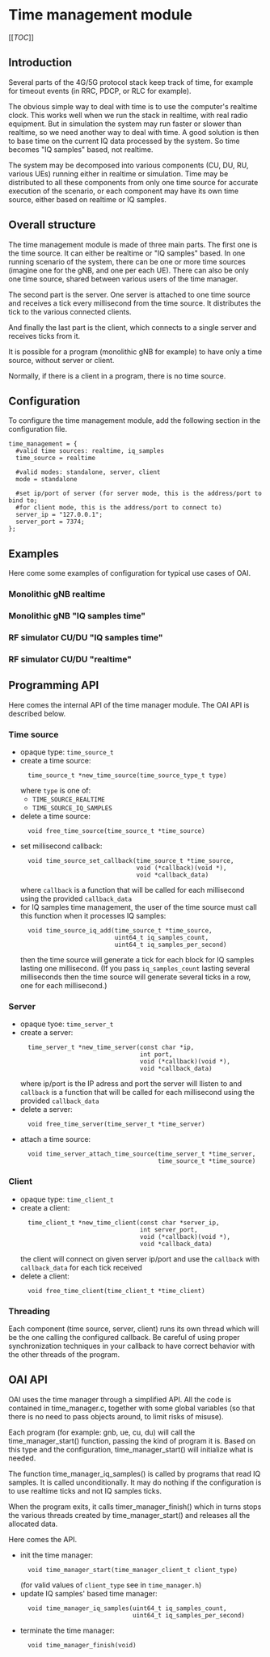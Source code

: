 # Time management module

[[_TOC_]]

## Introduction

Several parts of the 4G/5G protocol stack keep track of time, for example
for timeout events (in RRC, PDCP, or RLC for example).

The obvious simple way to deal with time is to use the computer's realtime
clock. This works well when we run the stack in realtime, with real
radio equipment. But in simulation the system may run faster or slower
than realtime, so we need another way to deal with time. A good solution
is then to base time on the current IQ data processed by the system. So time
becomes "IQ samples" based, not realtime.

The system may be decomposed into various components (CU, DU, RU, various
UEs) running either in realtime or simulation. Time may be distributed
to all these components from only one time source for accurate execution
of the scenario, or each component may have its own time source, either
based on realtime or IQ samples.

## Overall structure

The time management module is made of three main parts. The first one
is the time source. It can either be realtime or "IQ samples" based.
In one running scenario of the system, there can be one or more time
sources (imagine one for the gNB, and one per each UE). There can also
be only one time source, shared between various users of the time
manager.

The second part is the server. One server is attached to one time source
and receives a tick every millisecond from the time source. It distributes
the tick to the various connected clients.

And finally the last part is the client, which connects to a single server
and receives ticks from it.

It is possible for a program (monolithic gNB for example) to have only
a time source, without server or client.

Normally, if there is a client in a program, there is no time source.

## Configuration

To configure the time management module, add the following section in
the configuration file.

```
time_management = {
  #valid time sources: realtime, iq_samples
  time_source = realtime

  #valid modes: standalone, server, client
  mode = standalone

  #set ip/port of server (for server mode, this is the address/port to bind to;
  #for client mode, this is the address/port to connect to)
  server_ip = "127.0.0.1";
  server_port = 7374;
};
```

## Examples

Here come some examples of configuration for typical use cases of OAI.

### Monolithic gNB realtime

### Monolithic gNB "IQ samples time"

### RF simulator CU/DU "IQ samples time"

### RF simulator CU/DU "realtime"

## Programming API

Here comes the internal API of the time manager module. The OAI API is
described below.

### Time source

- opaque type: ```time_source_t```
- create a time source:
  ```
    time_source_t *new_time_source(time_source_type_t type)
  ```
  where `type` is one of:
  * `TIME_SOURCE_REALTIME`
  * `TIME_SOURCE_IQ_SAMPLES`
- delete a time source:
  ```
    void free_time_source(time_source_t *time_source)
  ```
- set millisecond callback:
  ```
    void time_source_set_callback(time_source_t *time_source,
                                  void (*callback)(void *),
                                  void *callback_data)
  ```
  where `callback` is a function that will be called for each millisecond using
  the provided `callback_data`
- for IQ samples time management, the user of the time source must call
  this function when it processes IQ samples:
  ```
    void time_source_iq_add(time_source_t *time_source,
                            uint64_t iq_samples_count,
                            uint64_t iq_samples_per_second)
  ```
  then the time source will generate a tick for each block for IQ samples
  lasting one millisecond. (If you pass ```iq_samples_count``` lasting several
  milliseconds then the time source will generate several ticks in a row,
  one for each millisecond.)

### Server

- opaque tyoe: ```time_server_t```
- create a server:
  ```
    time_server_t *new_time_server(const char *ip,
                                   int port,
                                   void (*callback)(void *),
                                   void *callback_data)
  ```
  where ip/port is the IP adress and port the server will llisten to
  and `callback` is a function that will be called for each millisecond using
  the provided `callback_data`
- delete a server:
  ```
    void free_time_server(time_server_t *time_server)
  ```
- attach a time source:
  ```
    void time_server_attach_time_source(time_server_t *time_server,
                                        time_source_t *time_source)
  ```

### Client

- opaque type: ```time_client_t```
- create a client:
  ```
    time_client_t *new_time_client(const char *server_ip,
                                   int server_port,
                                   void (*callback)(void *),
                                   void *callback_data)
  ```
  the client will connect on given server ip/port
  and use the ```callback``` with ```callback_data``` for each tick received
- delete a client:
  ```
    void free_time_client(time_client_t *time_client)
  ```

### Threading

Each component (time source, server, client) runs its own thread which will
be the one calling the configured callback. Be careful of using proper
synchronization techniques in your callback to have correct behavior with
the other threads of the program.

## OAI API

OAI uses the time manager through a simplified API. All the code is contained
in time_manager.c, together with some global variables (so that there is no
need to pass objects around, to limit risks of misuse).

Each program (for example: gnb, ue, cu, du) will call the time_manager_start()
function, passing the kind of program it is. Based on this type and the
configuration, time_manager_start() will initialize what is needed.

The function time_manager_iq_samples() is called by programs that read IQ
samples. It is called unconditionally. It may do nothing if the configuration
is to use realtime ticks and not IQ samples ticks.

When the program exits, it calls timer_manager_finish() which in turns stops
the various threads created by time_manager_start() and releases all the
allocated data.

Here comes the API.

- init the time manager:
  ```
    void time_manager_start(time_manager_client_t client_type)
  ```
  (for valid values of `client_type` see in `time_manager.h`)
- update IQ samples' based time manager:
  ```
    void time_manager_iq_samples(uint64_t iq_samples_count,
                                 uint64_t iq_samples_per_second)
  ```
- terminate the time manager:
  ```
    void time_manager_finish(void)
  ```
